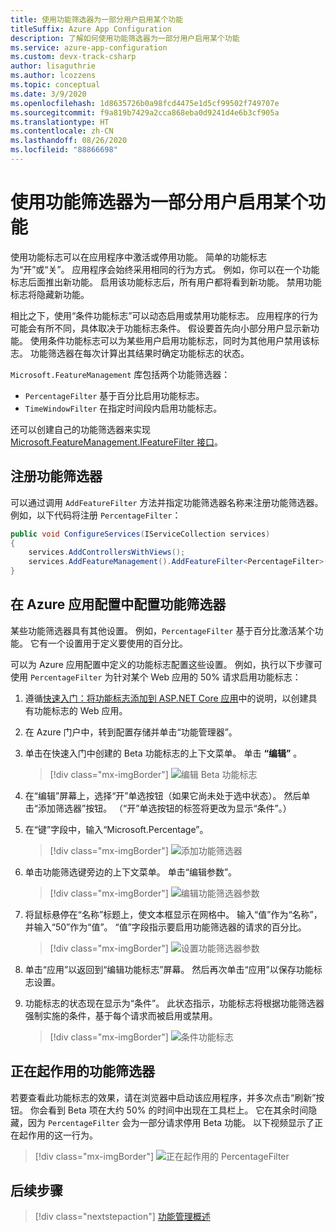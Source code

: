 ```yaml
---
title: 使用功能筛选器为一部分用户启用某个功能
titleSuffix: Azure App Configuration
description: 了解如何使用功能筛选器为一部分用户启用某个功能
ms.service: azure-app-configuration
ms.custom: devx-track-csharp
author: lisaguthrie
ms.author: lcozzens
ms.topic: conceptual
ms.date: 3/9/2020
ms.openlocfilehash: 1d8635726b0a98fcd4475e1d5cf99502f749707e
ms.sourcegitcommit: f9a819b7429a2cca868eba0d9241d4e6b3cf905a
ms.translationtype: HT
ms.contentlocale: zh-CN
ms.lasthandoff: 08/26/2020
ms.locfileid: "88866698"
---
```

# <a name="use-feature-filters-to-enable-a-feature-for-a-subset-of-users"></a>使用功能筛选器为一部分用户启用某个功能

使用功能标志可以在应用程序中激活或停用功能。 简单的功能标志为“开”或“关”。 应用程序会始终采用相同的行为方式。 例如，你可以在一个功能标志后面推出新功能。 启用该功能标志后，所有用户都将看到新功能。 禁用功能标志将隐藏新功能。

相比之下，使用“条件功能标志”可以动态启用或禁用功能标志。 应用程序的行为可能会有所不同，具体取决于功能标志条件。 假设要首先向小部分用户显示新功能。 使用条件功能标志可以为某些用户启用功能标志，同时为其他用户禁用该标志。 功能筛选器在每次计算出其结果时确定功能标志的状态。

`Microsoft.FeatureManagement` 库包括两个功能筛选器：

- `PercentageFilter` 基于百分比启用功能标志。
- `TimeWindowFilter` 在指定时间段内启用功能标志。

还可以创建自己的功能筛选器来实现 [Microsoft.FeatureManagement.IFeatureFilter 接口](/dotnet/api/microsoft.featuremanagement.ifeaturefilter)。

## <a name="registering-a-feature-filter"></a>注册功能筛选器

可以通过调用 `AddFeatureFilter` 方法并指定功能筛选器名称来注册功能筛选器。 例如，以下代码将注册 `PercentageFilter`：

```csharp
public void ConfigureServices(IServiceCollection services)
{
    services.AddControllersWithViews();
    services.AddFeatureManagement().AddFeatureFilter<PercentageFilter>();
}
```

## <a name="configuring-a-feature-filter-in-azure-app-configuration"></a>在 Azure 应用配置中配置功能筛选器

某些功能筛选器具有其他设置。 例如，`PercentageFilter` 基于百分比激活某个功能。 它有一个设置用于定义要使用的百分比。

可以为 Azure 应用配置中定义的功能标志配置这些设置。 例如，执行以下步骤可使用 `PercentageFilter` 为针对某个 Web 应用的 50% 请求启用功能标志：

1. 遵循[快速入门：将功能标志添加到 ASP.NET Core 应用](./quickstart-feature-flag-aspnet-core.md)中的说明，以创建具有功能标志的 Web 应用。

1. 在 Azure 门户中，转到配置存储并单击“功能管理器”。

1. 单击在快速入门中创建的 Beta 功能标志的上下文菜单。 单击 **“编辑”** 。

    > [!div class="mx-imgBorder"]
    > ![编辑 Beta 功能标志](./media/edit-beta-feature-flag.png)

1. 在“编辑”屏幕上，选择“开”单选按钮（如果它尚未处于选中状态）。 然后单击“添加筛选器”按钮。 （“开”单选按钮的标签将更改为显示“条件”。） 

1. 在“键”字段中，输入“Microsoft.Percentage”。

    > [!div class="mx-imgBorder"]
    > ![添加功能筛选器](./media/feature-flag-add-filter.png)

1. 单击功能筛选键旁边的上下文菜单。 单击“编辑参数”。

    > [!div class="mx-imgBorder"]
    > ![编辑功能筛选器参数](./media/feature-flag-edit-filter-parameters.png)

1. 将鼠标悬停在“名称”标题上，使文本框显示在网格中。 输入“值”作为“名称”，并输入“50”作为“值”。 “值”字段指示要启用功能筛选器的请求的百分比。

    > [!div class="mx-imgBorder"]
    > ![设置功能筛选器参数](./media/feature-flag-set-filter-parameters.png)

1. 单击“应用”以返回到“编辑功能标志”屏幕。 然后再次单击“应用”以保存功能标志设置。

1. 功能标志的状态现在显示为“条件”。 此状态指示，功能标志将根据功能筛选器强制实施的条件，基于每个请求而被启用或禁用。

    > [!div class="mx-imgBorder"]
    > ![条件功能标志](./media/feature-flag-filter-enabled.png)

## <a name="feature-filters-in-action"></a>正在起作用的功能筛选器

若要查看此功能标志的效果，请在浏览器中启动该应用程序，并多次点击“刷新”按钮。 你会看到 Beta 项在大约 50% 的时间中出现在工具栏上。 它在其余时间隐藏，因为 `PercentageFilter` 会为一部分请求停用 Beta 功能。 以下视频显示了正在起作用的这一行为。

> [!div class="mx-imgBorder"]
> ![正在起作用的 PercentageFilter](./media/feature-flags-percentagefilter.gif)

## <a name="next-steps"></a>后续步骤

> [!div class="nextstepaction"]
> [功能管理概述](./concept-feature-management.md)
